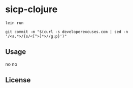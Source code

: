 # sicp-clojure

```
lein run
```

```
git commit -m "$(curl -s developerexcuses.com | sed -n '/<a.*>/{s/<[^>]*>//g;p}')"
```

## Usage

no no

## License

